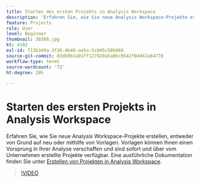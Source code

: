 ```yaml
---
title: Starten des ersten Projekts in Analysis Workspace
description: 'Erfahren Sie, wie Sie neue Analysis Workspace-Projekte erstellen: von Grund auf neu oder mithilfe von Vorlagen.'
feature: Projects
role: User
level: Beginner
thumbnail: 30368.jpg
kt: 4102
exl-id: f13b349a-3f36-4b48-ae5a-5c045c58b069
source-git-commit: 03db9b1a91ff127020a5a0bc0542f04942a64770
workflow-type: tm+mt
source-wordcount: '72'
ht-degree: 20%

---
```


# Starten des ersten Projekts in Analysis Workspace

Erfahren Sie, wie Sie neue Analysis Workspace-Projekte erstellen, entweder von Grund auf neu oder mithilfe von Vorlagen. Vorlagen können Ihnen einen Vorsprung in Ihrer Analyse verschaffen und sind sofort und über vom Unternehmen erstellte Projekte verfügbar. Eine ausführliche Dokumentation finden Sie unter [Erstellen von Projekten in Analysis Workspace](https://experienceleague.adobe.com/de/docs/analytics/analyze/analysis-workspace/build-workspace-project/create-projects).

>[!VIDEO](https://video.tv.adobe.com/v/30368/?quality=12&learn=on)
